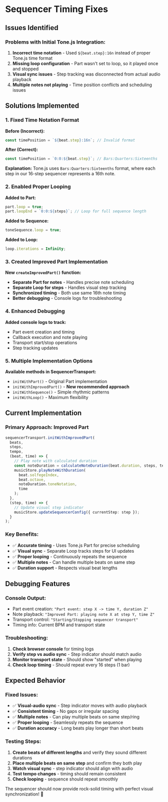 # Sequencer Timing Fixes

## Issues Identified

### **Problems with Initial Tone.js Integration:**
1. **Incorrect time notation** - Used `${beat.step}:16n` instead of proper Tone.js time format
2. **Missing loop configuration** - Part wasn't set to loop, so it played once and stopped
3. **Visual sync issues** - Step tracking was disconnected from actual audio playback
4. **Multiple notes not playing** - Time position conflicts and scheduling issues

## Solutions Implemented

### **1. Fixed Time Notation Format**

**Before (Incorrect):**
```typescript
const timePosition = `${beat.step}:16n`; // Invalid format
```

**After (Correct):**
```typescript
const timePosition = `0:0:${beat.step}`; // Bars:Quarters:Sixteenths
```

**Explanation:** Tone.js uses `Bars:Quarters:Sixteenths` format, where each step in our 16-step sequencer represents a 16th note.

### **2. Enabled Proper Looping**

**Added to Part:**
```typescript
part.loop = true;
part.loopEnd = `0:0:${steps}`; // Loop for full sequence length
```

**Added to Sequence:**
```typescript
toneSequence.loop = true;
```

**Added to Loop:**
```typescript
loop.iterations = Infinity;
```

### **3. Created Improved Part Implementation**

**New `createImprovedPart()` function:**
- **Separate Part for notes** - Handles precise note scheduling
- **Separate Loop for steps** - Handles visual step tracking
- **Synchronized timing** - Both use same 16th note timing
- **Better debugging** - Console logs for troubleshooting

### **4. Enhanced Debugging**

**Added console logs to track:**
- Part event creation and timing
- Callback execution and note playing
- Transport start/stop operations
- Step tracking updates

### **5. Multiple Implementation Options**

**Available methods in SequencerTransport:**
- `initWithPart()` - Original Part implementation
- `initWithImprovedPart()` - **New recommended approach**
- `initWithSequence()` - Simple rhythmic patterns
- `initWithLoop()` - Maximum flexibility

## Current Implementation

### **Primary Approach: Improved Part**
```typescript
sequencerTransport.initWithImprovedPart(
  beats,
  steps,
  tempo,
  (beat, time) => {
    // Play note with calculated duration
    const noteDuration = calculateNoteDuration(beat.duration, steps, tempo);
    musicStore.playNoteWithDuration(
      beat.solfegeIndex,
      beat.octave,
      noteDuration.toneNotation,
      time
    );
  },
  (step, time) => {
    // Update visual step indicator
    musicStore.updateSequencerConfig({ currentStep: step });
  }
);
```

### **Key Benefits:**
- ✅ **Accurate timing** - Uses Tone.js Part for precise scheduling
- ✅ **Visual sync** - Separate Loop tracks steps for UI updates
- ✅ **Proper looping** - Continuously repeats the sequence
- ✅ **Multiple notes** - Can handle multiple beats on same step
- ✅ **Duration support** - Respects visual beat lengths

## Debugging Features

### **Console Output:**
- Part event creation: `"Part event: step X -> time Y, duration Z"`
- Note playback: `"Improved Part: playing note X at step Y, time Z"`
- Transport control: `"Starting/Stopping sequencer transport"`
- Timing info: Current BPM and transport state

### **Troubleshooting:**
1. **Check browser console** for timing logs
2. **Verify step vs audio sync** - Step indicator should match audio
3. **Monitor transport state** - Should show "started" when playing
4. **Check loop timing** - Should repeat every 16 steps (1 bar)

## Expected Behavior

### **Fixed Issues:**
- ✅ **Visual-audio sync** - Step indicator moves with audio playback
- ✅ **Consistent timing** - No gaps or irregular spacing
- ✅ **Multiple notes** - Can play multiple beats on same step/ring
- ✅ **Proper looping** - Seamlessly repeats the sequence
- ✅ **Duration accuracy** - Long beats play longer than short beats

### **Testing Steps:**
1. **Create beats of different lengths** and verify they sound different durations
2. **Place multiple beats on same step** and confirm they both play
3. **Watch visual sync** - step indicator should align with audio
4. **Test tempo changes** - timing should remain consistent
5. **Check looping** - sequence should repeat smoothly

The sequencer should now provide rock-solid timing with perfect visual synchronization! 🎯